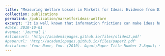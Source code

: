 ```yaml
---
title: "Measuring Welfare Losses in Markets for Ideas: Evidence from Digital Startups Auctions"
collection: publications
permalink: /publication/marketforideas-welfare
excerpt: 'It is well known that information frictions can make ideas hard to sell. However, due to a lack of pricing data, virtually all studies have focused on how these frictions affect the likelihood of selling ideas rather than on the welfare losses from missed transactions. First, I present a theoretical framework to highlight the importance of this distinction. If the best ideas are the hardest to sell and the idea distribution is skewed, the proportion of welfare lost to frictions could far exceed the proportion of unsold ideas. Next, I demonstrate the practical significance of this distinction by examining online auctions for digital startups. I use the fact that informational frictions are less severe for startups whose revenues are verified by the marketplace. My findings show that revenue-verified startups are only 6.3% more likely to sell but fetch prices that are 2.7 times higher. Simulations reveal that moving from universal access to complete absence of revenue verification reduces gains from trade by 47%. The disproportionate losses are driven by the concentration of potential gains from trade among a few unsold ideas. These results suggest that focusing solely on the number of ideas sold underestimates the true impact of informational frictions.'
#date: 2010-10-01
#venue: 'Journal 1'
#slidesurl: 'http://academicpages.github.io/files/slides2.pdf'
#paperurl: 'http://academicpages.github.io/files/paper2.pdf'
#citation: 'Your Name, You. (2010). &quot;Paper Title Number 2.&quot; <i>Journal 1</i>. 1(2).'
---
```



